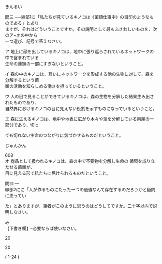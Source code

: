 きんるい

問三 –––線部1に「私たちが見ているキノコは《菌類仕事中》の目印のようなものである」とあり<br>ますが、それはどういうことですか。その説明として最もふさわしいものを、次のア\~オの中から<br>一つ選び、記号で答えなさい。

ア 地上に顔を出しているキノコは、地中に張り巡らされているネットワークの中で営まれている<br>生命の連鎖の一部にすぎないということ。

イ 森の中のキノコは、互いにネットワークを形成する他の生物に対して、森を分解するという菌<br>類の活動を知らしめる働きを担っているということ。

ウ 人の目で見ることができているキノコは、森の生物を分解した結果生み出されたものであり、<br>自然界におけるキノコの目に見えない役割を示すものになっているということ。

エ 森に生えるキノコは、地中や地表に広がり木々や葉を分解している南類の一部分であり、切っ

ても切れない生命のつながりに気づかせるものだということ。

じゅんかん

608<br>オ 商品として扱われるキノコは、森の中で不要物を分解し生命の 循環を成り立たせる菌類が、<br>目に見える形で私たちに届けられるものだということ。

問四 ––<br>線部2にに「人が作るものにたった一つの価値なんて存在するのだろうかと疑問に思ってい

た」とありますが、筆者がこのように思うのはどうしてですか。二十字以内で説明しなさい。

み<br>【下書き欄】–必要ならば使いなさい。

20

20

\( 1\-24 \)
